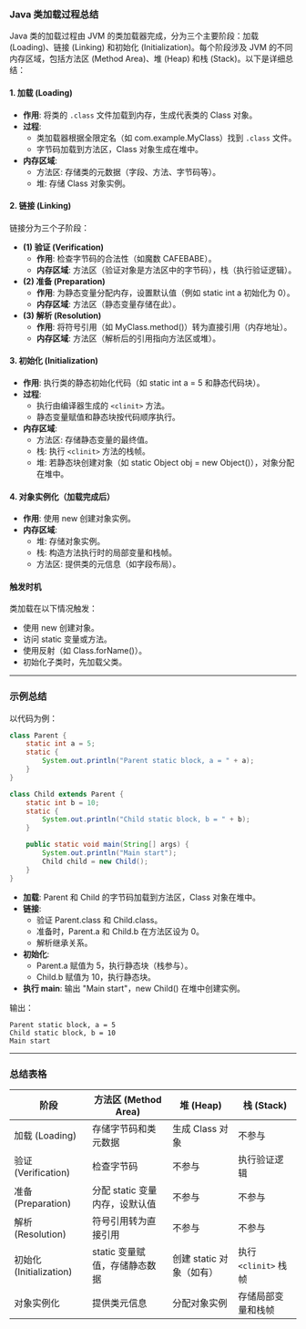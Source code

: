 ### Java 类加载过程总结

Java 类的加载过程由 JVM 的类加载器完成，分为三个主要阶段：加载 (Loading)、链接 (Linking) 和初始化 (Initialization)。每个阶段涉及 JVM 的不同内存区域，包括方法区 (Method Area)、堆 (Heap) 和栈 (Stack)。以下是详细总结：

#### 1. 加载 (Loading)
- **作用**: 将类的 `.class` 文件加载到内存，生成代表类的 Class 对象。
- **过程**:  
  - 类加载器根据全限定名（如 com.example.MyClass）找到 `.class` 文件。
  - 字节码加载到方法区，Class 对象生成在堆中。
- **内存区域**:  
  - 方法区: 存储类的元数据（字段、方法、字节码等）。
  - 堆: 存储 Class 对象实例。

#### 2. 链接 (Linking)
链接分为三个子阶段：
- **(1) 验证 (Verification)**  
  - **作用**: 检查字节码的合法性（如魔数 CAFEBABE）。
  - **内存区域**: 方法区（验证对象是方法区中的字节码），栈（执行验证逻辑）。
- **(2) 准备 (Preparation)**  
  - **作用**: 为静态变量分配内存，设置默认值（例如 static int a 初始化为 0）。
  - **内存区域**: 方法区（静态变量存储在此）。
- **(3) 解析 (Resolution)**  
  - **作用**: 将符号引用（如 MyClass.method()）转为直接引用（内存地址）。
  - **内存区域**: 方法区（解析后的引用指向方法区或堆）。

#### 3. 初始化 (Initialization)
- **作用**: 执行类的静态初始化代码（如 static int a = 5 和静态代码块）。
- **过程**:  
  - 执行由编译器生成的 `<clinit>` 方法。
  - 静态变量赋值和静态块按代码顺序执行。
- **内存区域**:  
  - 方法区: 存储静态变量的最终值。
  - 栈: 执行 `<clinit>` 方法的栈帧。
  - 堆: 若静态块创建对象（如 static Object obj = new Object()），对象分配在堆中。

#### 4. 对象实例化（加载完成后）
- **作用**: 使用 new 创建对象实例。
- **内存区域**:  
  - 堆: 存储对象实例。
  - 栈: 构造方法执行时的局部变量和栈帧。
  - 方法区: 提供类的元信息（如字段布局）。

#### 触发时机
类加载在以下情况触发：
- 使用 new 创建对象。
- 访问 static 变量或方法。
- 使用反射（如 Class.forName()）。
- 初始化子类时，先加载父类。

---

### 示例总结
以代码为例：
```java
class Parent {
    static int a = 5;
    static {
        System.out.println("Parent static block, a = " + a);
    }
}

class Child extends Parent {
    static int b = 10;
    static {
        System.out.println("Child static block, b = " + b);
    }

    public static void main(String[] args) {
        System.out.println("Main start");
        Child child = new Child();
    }
}
```
- **加载**: Parent 和 Child 的字节码加载到方法区，Class 对象在堆中。
- **链接**:  
  - 验证 Parent.class 和 Child.class。
  - 准备时，Parent.a 和 Child.b 在方法区设为 0。
  - 解析继承关系。
- **初始化**:  
  - Parent.a 赋值为 5，执行静态块（栈参与）。
  - Child.b 赋值为 10，执行静态块。
- **执行 main**: 输出 "Main start"，new Child() 在堆中创建实例。

输出：
```
Parent static block, a = 5
Child static block, b = 10
Main start
```

---

### 总结表格
| 阶段                     | 方法区 (Method Area)                       | 堆 (Heap)                        | 栈 (Stack)                |
|--------------------------|--------------------------------------------|----------------------------------|---------------------------|
| 加载 (Loading)           | 存储字节码和类元数据                       | 生成 Class 对象                  | 不参与                    |
| 验证 (Verification)      | 检查字节码                                 | 不参与                           | 执行验证逻辑              |
| 准备 (Preparation)       | 分配 static 变量内存，设默认值             | 不参与                           | 不参与                    |
| 解析 (Resolution)        | 符号引用转为直接引用                       | 不参与                           | 不参与                    |
| 初始化 (Initialization)  | static 变量赋值，存储静态数据              | 创建 static 对象（如有）         | 执行 `<clinit>` 栈帧      |
| 对象实例化               | 提供类元信息                               | 分配对象实例                     | 存储局部变量和栈帧        |

